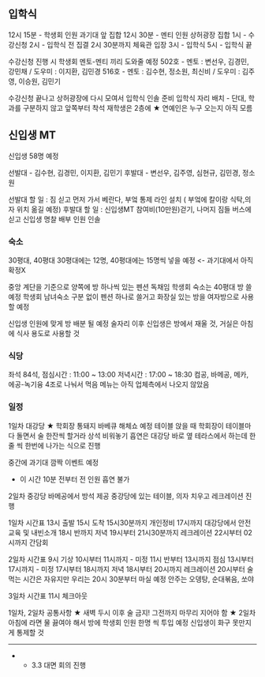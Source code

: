 ## 입학식

12시 15분 - 학생회 인원 과기대 앞 집합
12시 30분 - 멘티 인원 상허광장 집합
1시 - 수강신청
2시 - 입학식 전 집결
2시 30분까지 체육관 입장
3시 - 입학식
5시 - 입학식 끝

수강신청 진행 시 학생회 멘토-멘티 끼리 도와줄 예정
502호 - 멘토 : 변선우, 김경민, 강민채 / 도우미 : 이지환, 김민경
516호 - 멘토 : 김수현, 정소원, 최신비 / 도우미 : 김주영, 이승원, 김민기

수강신청 끝나고 상허광장에 다시 모여서 입학식 인솔 준비
입학식 자리 배치 - 단대, 학과를 구분하지 않고 앞쪽부터 착석
         재학생은 2층에
★ 연예인은 누구 오는지 아직 모름


## 신입생 MT

신입생 58명 예정

선발대 - 김수현, 김경민, 이지환, 김민기
후발대 - 변선우, 김주영, 심현규, 김민경, 정소원

선발대 할 일 : 짐 싣고 먼저 가서 베란다, 부엌 통제 라인 설치
        ( 부엌에 칼이랑 식탁,의자 위치 옮길 예정)
후발대 할 일 : 신입생MT 참여비(10만원)걷기, 나머지 짐들 버스에 싣고 신입생 명찰 배부
         인원 인솔

### 숙소
30평대, 40평대
30평대에는 12명, 40평대에는 15명씩 넣을 예정 <- 과기대에서 아직 확정X

중앙 계단을 기준으로 양쪽에 방 하나씩 있는 펜션 독채임
학생회 숙소는 40평대 방 쓸 예정
학생회 남녀숙소 구분 없이 펜션 하나로 쓸거고 화장실 있는 방을 여자방으로 사용할 예정

신입생 인원에 맞게 방 배분 될 예정
술자리 이후 신입생은 방에서 재울 것, 거실은 아침에 식사 용도로 사용할 것

### 식당
좌석 84석,
점심시간 : 11:00 ~ 13:00
저녁시간 : 17:00 ~ 18:30
컴공, 바메공, 메카, 에공-녹기융   4조로 나눠서 먹음
메뉴는 아직 업체측에서 나오지 않았음

### 일정
1일차 대강당
★ 학회장 통돼지 바베큐 해체쇼 예정
테이블 앉을 때 학회장이 테이블마다 돌면서 술 한잔씩 할거라 상석 비워놓기
흡연은 대강당 바로 옆 테라스에서 하는데 한줄 씩 한번에 나가는 식으로 진행

중간에 과기대 깜짝 이벤트 예정
   - 이 시간 10분 전부터 전 인원 흡연 불가

2일차 중강당
바메공에서 방석 제공  중강당에 있는 테이블, 의자 치우고 레크레이션 진행

1일차 시간표
13시 출발
15시 도착
15시30분까지 개인정비
17시까지 대강당에서 안전교육 및 내빈소개
18시 반까지 저녁
19시부터 21시30분까지 레크레이션
22시부터 02시까지 간담회

2일차 시간표
9시 기상
10시부터 11시까지 - 미정
11시 반부터 13시까지 점심
13시부터 17시까지 - 미정
17시부터 18시까지 저녁
18시부터 20시까지 레크레이션
20시부터 술 먹는 시간은 자유지만 우리는 20시 30분부터 마실 예정
안주는 오뎅탕, 순대볶음, 쏘야

3일차 시간표
11시 체크아웃


1일차, 2일차 공통사항
★ 새벽 두시 이후 술 금지! 그전까지 마무리 지어야 함
★ 2일차 아침에 라면 물 끓여야 해서 방에 학생회 인원 한명 씩 투입 예정
  신입생이 화구 못만지게 통제할 것

---

+ + 3.3 대면 회의 진행 